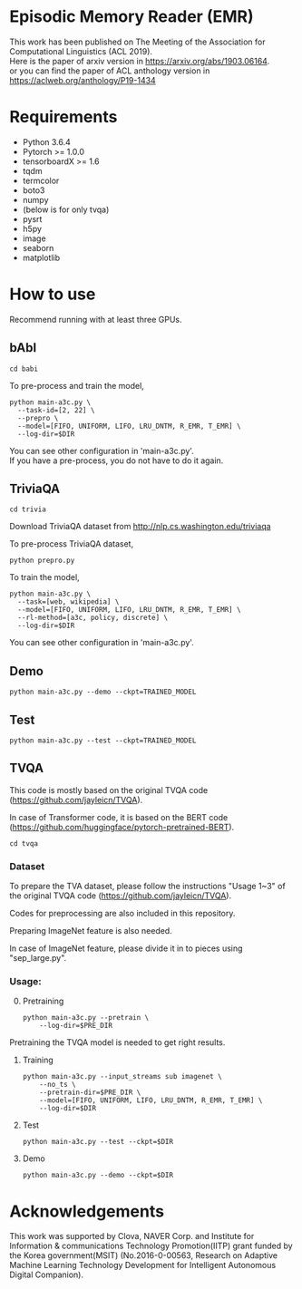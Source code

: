 # Episodic Memory Reader (EMR)

This work has been published on The Meeting of the Association for Computational
Linguistics (ACL 2019).  
Here is the paper of arxiv version in https://arxiv.org/abs/1903.06164.  
or you can find the paper of ACL anthology version in https://aclweb.org/anthology/P19-1434 

# Requirements
* Python 3.6.4  
* Pytorch >= 1.0.0  
* tensorboardX >= 1.6  
* tqdm  
* termcolor  
* boto3
* numpy
* (below is for only tvqa)
* pysrt
* h5py
* image
* seaborn
* matplotlib

# How to use

Recommend running with at least three GPUs.

## bAbI  
```shell
cd babi  
```

To pre-process and train the model,
```shell
python main-a3c.py \
  --task-id=[2, 22] \
  --prepro \
  --model=[FIFO, UNIFORM, LIFO, LRU_DNTM, R_EMR, T_EMR] \
  --log-dir=$DIR  
```

You can see other configuration in 'main-a3c.py'.  
If you have a pre-process, you do not have to do it again.  

## TriviaQA  

```shell
cd trivia  
```

Download TriviaQA dataset from http://nlp.cs.washington.edu/triviaqa  

To pre-process TriviaQA dataset,
```shell
python prepro.py  
```

To train the model,
```shell
python main-a3c.py \
  --task=[web, wikipedia] \
  --model=[FIFO, UNIFORM, LIFO, LRU_DNTM, R_EMR, T_EMR] \
  --rl-method=[a3c, policy, discrete] \
  --log-dir=$DIR  
```

You can see other configuration in 'main-a3c.py'.  

## Demo

```shell
python main-a3c.py --demo --ckpt=TRAINED_MODEL  
```

## Test

```shell
python main-a3c.py --test --ckpt=TRAINED_MODEL  
```

## TVQA
This code is mostly based on the original TVQA code (https://github.com/jayleicn/TVQA). 

In case of Transformer code, it is based on the BERT code (https://github.com/huggingface/pytorch-pretrained-BERT).

```shell
cd tvqa
```

### Dataset
To prepare the TVA dataset, please follow the instructions "Usage 1~3" of the original TVQA code (https://github.com/jayleicn/TVQA).

Codes for preprocessing are also included in this repository.

Preparing ImageNet feature is also needed.

In case of ImageNet feature, please divide it in to pieces using "sep_large.py".
 
### Usage:
0. Pretraining	
	```
	python main-a3c.py --pretrain \
		--log-dir=$PRE_DIR
	```
	
Pretraining the TVQA model is needed to get right results.
1. Training
    ```
    python main-a3c.py --input_streams sub imagenet \
		--no_ts \
		--pretrain-dir=$PRE_DIR \
		--model=[FIFO, UNIFORM, LIFO, LRU_DNTM, R_EMR, T_EMR] \
		--log-dir=$DIR
    ```

2. Test
    ```
    python main-a3c.py --test --ckpt=$DIR
    ```

3. Demo
	```
	python main-a3c.py --demo --ckpt=$DIR
	```

# Acknowledgements

This work was supported by Clova, NAVER Corp. and Institute for Information \&
communications Technology Promotion(IITP) grant funded by the Korea
government(MSIT) (No.2016-0-00563, Research on Adaptive Machine Learning
Technology Development for Intelligent Autonomous Digital Companion). 
